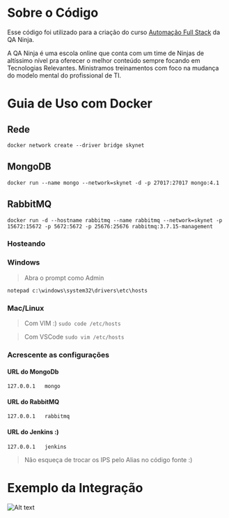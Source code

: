 # Sobre o Código

Esse código foi utilizado para a criação do curso [Automação Full Stack](http://qaninja.io/) da QA Ninja.

A QA Ninja é uma escola online que conta com um time de Ninjas de altíssimo nível pra oferecer o melhor conteúdo sempre focando em Tecnologias Relevantes. Ministramos treinamentos com foco na mudança do modelo mental do profissional de TI. 

# Guia de Uso com Docker

## Rede

`
docker network create --driver bridge skynet
`

## MongoDB

`
docker run --name mongo --network=skynet -d -p 27017:27017 mongo:4.1
`

## RabbitMQ

`
docker run -d --hostname rabbitmq --name rabbitmq --network=skynet -p 15672:15672 -p 5672:5672 -p 25676:25676 rabbitmq:3.7.15-management
`
### Hosteando

### Windows

> Abra o prompt como Admin

`
notepad c:\windows\system32\drivers\etc\hosts
`
### Mac/Linux

> Com VIM :)
`
sudo code /etc/hosts
`

> Com VSCode
`
sudo vim /etc/hosts
`

### Acrescente as configurações

#### URL do MongoDb
`
127.0.0.1   mongo
`

#### URL do RabbitMQ
`
127.0.0.1   rabbitmq
`

#### URL do Jenkins :)
`
127.0.0.1   jenkins
`

> Não esqueça de trocar os IPS pelo Alias no código fonte :)

# Exemplo da Integração

![Alt text](docs/Treko.jpg?raw=true "Exemplo")
